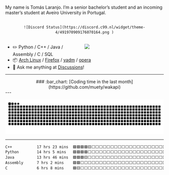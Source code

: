 My name is Tomás Laranjo. I’m a senior bachelor’s student and an incoming master’s student at Aveiro University in Portugal.
##

<div align="center">
    
    ![Discord Status](https://discord.c99.nl/widget/theme-4/491970909176070164.png )

</div>

## 

<picture>
    <source media="(prefers-color-scheme: dark)" srcset="https://github-readme-stats-ouuan.vercel.app/api?username=LaranjoTomas&theme=dark&show_icons=true">
    <img align="right" width="50%" src="https://github-readme-stats-ouuan.vercel.app/api?username=LaranjoTomas&show_icons=true">
</picture>

-   :pencil2: Python / C++ / Java / Assembly / C / SQL
-   :package: [Arch Linux](https://wiki.archlinux.org/title/Arch_Linux) / [Firefox](https://www.mozilla.org/firefox/) / [yadm](https://github.com/TheLocehiliosan/yadm) / [opera](https://www.opera.com/) 
-   :thought_balloon: Ask me anything at [Discussions](https://github.com/ouuan/ouuan/discussions/new/choose)!

---
<div align="center">
    ### :bar_chart: [Coding time in the last month](https://github.com/muety/wakapi)
</div>
---

<div align="center">  
    
  ![Snake Animation](https://github.com/LaranjoTomas/LaranjoTomas/blob/output/github-snake-dark.svg)

</div>

---

<!--START_SECTION:waka-->

```txt
C++           17 hrs 23 mins  🟩🟩🟩🟩🟨⬜⬜⬜⬜⬜⬜⬜⬜⬜⬜⬜⬜⬜⬜⬜⬜⬜⬜⬜⬜   18.86 %
Python        14 hrs 5 mins   🟩🟩🟩🟩⬜⬜⬜⬜⬜⬜⬜⬜⬜⬜⬜⬜⬜⬜⬜⬜⬜⬜⬜⬜⬜   15.28 %
Java          13 hrs 46 mins  🟩🟩🟩🟨⬜⬜⬜⬜⬜⬜⬜⬜⬜⬜⬜⬜⬜⬜⬜⬜⬜⬜⬜⬜⬜   14.94 %
Assembly      7 hrs 2 mins    🟩🟩⬜⬜⬜⬜⬜⬜⬜⬜⬜⬜⬜⬜⬜⬜⬜⬜⬜⬜⬜⬜⬜⬜⬜   07.63 %
C             6 hrs 8 mins    🟩🟨⬜⬜⬜⬜⬜⬜⬜⬜⬜⬜⬜⬜⬜⬜⬜⬜⬜⬜⬜⬜⬜⬜⬜   06.66 %
```

<!--END_SECTION:waka-->
